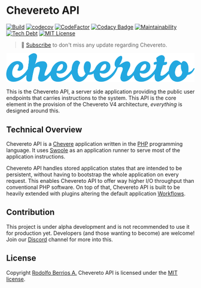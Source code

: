 # Chevereto API

[![Build](https://img.shields.io/github/workflow/status/chevereto/api/CI/master?style=flat-square)](https://github.com/chevereto/api/actions)
[![codecov](https://img.shields.io/codecov/c/github/chevereto/api?style=flat-square)](https://codecov.io/gh/chevereto/api)
[![CodeFactor](https://img.shields.io/codefactor/grade/github/chevereto/api?label=code%20grade&style=flat-square)](https://www.codefactor.io/repository/github/chevereto/api)
[![Codacy Badge](https://img.shields.io/codacy/grade/9bc0696e742b438cabb258f9240cac66?style=flat-square)](https://www.codacy.com/gh/Chevereto/api)
[![Maintainability](https://img.shields.io/codeclimate/maintainability/Chevereto/api?style=flat-square)](https://codeclimate.com/github/Chevereto/api)
[![Tech Debt](https://img.shields.io/codeclimate/tech-debt/Chevereto/api?style=flat-square)](https://codeclimate.com/github/Chevereto/api)
[![MIT License](https://img.shields.io/github/license/chevereto/api?style=flat-square)](LICENSE)

> 🔔 [Subscribe](https://newsletter.chevereto.com/subscription?f=PmL892XuTdfErVq763PCycJQrvZ8PYc9JbsVUttqiPV1zXt6DDtf7lhepEStqE8LhGs8922ZYmGT7CYjMH5uSx23pL6Q) to don't miss any update regarding Chevereto.

![Chevereto](LOGO.svg)

This is the Chevereto API, a server side application providing the public user endpoints that carries instructions to the system. This API is the core element in the provision of the Chevereto V4 architecture, _everything_ is designed around this.

## Technical Overview

Chevereto API is a [Chevere](https://chevere.org/) application written in the [PHP](https://www.php.net/) programming language. It uses [Swoole](https://www.swoole.co.uk/) as an application runner to serve most of the application instructions.

Chevereto API handles stored application states that are intended to be persistent, without having to bootstrap the whole application on every request. This enables Chevereto API to offer way higher I/O throughput than conventional PHP software. On top of that, Chevereto API is built to be heavily extended with plugins altering the default application [Workflows](https://chevere.org/components/Workflow.html).

## Contribution

This project is under alpha development and is not recommended to use it for production yet. Developers (and those wanting to become) are welcome! Join our [Discord](https://chv.to/discord) channel for more into this.

## License

Copyright [Rodolfo Berrios A.](https://rodolfoberrios.com/) Chevereto API is licensed under the [MIT license](LICENSE).
